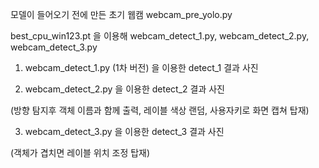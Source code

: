 모델이 들어오기 전에 만든 초기 웹캠 webcam_pre_yolo.py 

best_cpu_win123.pt 을 이용해 webcam_detect_1.py, webcam_detect_2.py,  webcam_detect_3.py 

1. webcam_detect_1.py (1차 버전) 을 이용한 detect_1 결과 사진

2. webcam_detect_2.py 을 이용한 detect_2 결과 사진

(방향 탐지후 객체 이름과 함께 출력, 레이블 색상 랜덤, 사용자키로 화면 캡쳐 탑재)

3. webcam_detect_3.py 을 이용한 detect_3 결과 사진

(객체가 겹치면 레이블 위치 조정 탑재)

